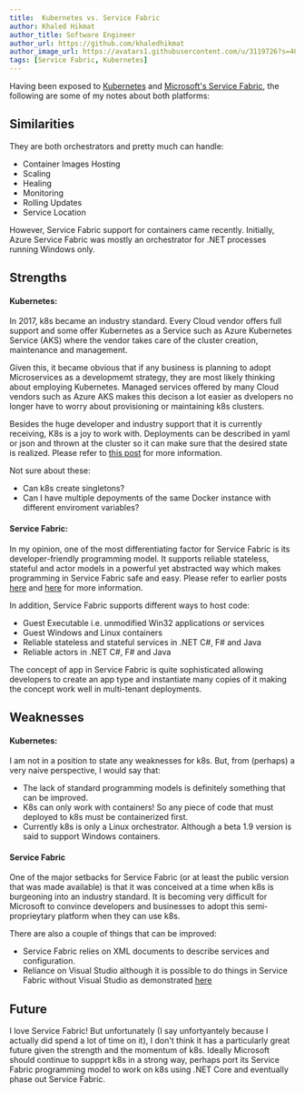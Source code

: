 ```yaml
---
title:  Kubernetes vs. Service Fabric
author: Khaled Hikmat
author_title: Software Engineer
author_url: https://github.com/khaledhikmat
author_image_url: https://avatars1.githubusercontent.com/u/3119726?s=400&u=090899e7b366dd702f9d0d5e483f20089010b25c&v=4
tags: [Service Fabric, Kubernetes]
---
```


Having been exposed to [Kubernetes](https://kubernetes.io/) and [Microsoft's Service Fabric](https://docs.microsoft.com/en-us/azure/service-fabric/service-fabric-overview), the following are some of my notes about both platforms:

## Similarities

They are both orchestrators and pretty much can handle: 

- Container Images Hosting
- Scaling
- Healing
- Monitoring
- Rolling Updates
- Service Location

However, Service Fabric support for containers came recently. Initially, Azure Service Fabric was mostly an orchestrator for .NET processes running Windows only. 

## Strengths

#### Kubernetes:

In 2017, k8s became an industry standard. Every Cloud vendor offers full support and some offer Kubernetes as a Service such as Azure Kubernetes Service (AKS) where the vendor takes care of the cluster creation, maintenance and management.

Given this, it became obvious that if any business is planning to adopt Microservices as a developmemt strategy, they are most likely thinking about employing Kubernetes. Managed services offered by many Cloud vendors such as Azure AKS makes this decison a lot easier as dvelopers no longer have to worry about provisioning or maintaining k8s clusters.  

Besides the huge developer and industry support that it is currently receiving, K8s is a joy to work with. Deployments can be described in yaml or json and thrown at the cluster so it can make sure that the desired state is realized. Please refer to [this post](2018-01-04-netpp-docker-k8s) for more information. 

Not sure about these:
- Can k8s create singletons?
- Can I have multiple depoyments of the same Docker instance with different enviroment variables?

#### Service Fabric:

In my opinion, one of the most differentiating factor for Service Fabric is its developer-friendly programming model. It supports reliable stateless, stateful and actor models in a powerful yet abstracted way which makes programming in Service Fabric safe and easy. Please refer to earlier posts [here](2016-12-15-service-fabric-fundamentals) and [here](2017-01-10-service-fabric-notes) for more information. 

In addition, Service Fabric supports different ways to host code:

- Guest Executable i.e. unmodified Win32 applications or services
- Guest Windows and Linux containers
- Reliable stateless and stateful services in .NET C#, F# and Java
- Reliable actors in .NET C#, F# and Java

The concept of app in Service Fabric is quite sophisticated allowing developers to create an app type and instantiate many copies of it making the concept work well in multi-tenant deployments. 

## Weaknesses

#### Kubernetes:

I am not in a position to state any weaknesses for k8s. But, from (perhaps) a very naive perspective, I would say that:
- The lack of standard programming models is definitely something that can be improved.
- K8s can only work with containers! So any piece of code that must deployed to k8s must be containerized first. 
- Currently k8s is only a Linux orchestrator. Although a beta 1.9 version is said to support Windows containers. 

#### Service Fabric

One of the major setbacks for Service Fabric (or at least the public version that was made available) is that it was conceived at a time when k8s is burgeoning into an industry standard. It is becoming very difficult for Microsoft to convince developers and businesses to adopt this semi-proprieytary platform when they can use k8s. 

There are also a couple of things that can be improved:
- Service Fabric relies on XML documents to describe services and configuration.
- Reliance on Visual Studio although it is possible to do things in Service Fabric without Visual Studio as demonstrated [here](2016-12-02-service-fabric-basics) 

## Future

I love Service Fabric! But unfortunately (I say unfortyantely because I actually did spend a lot of time on it), I don't think it has a particularly great future given the strength and the momentum of k8s. Ideally Microsoft should continue to suppprt k8s in a strong way, perhaps port its Service Fabric programming model to work on k8s using .NET Core and eventually phase out Service Fabric.
